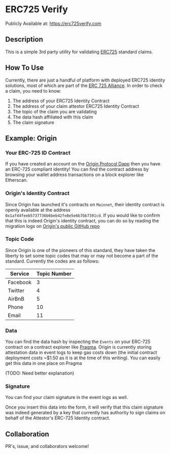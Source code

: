 # ERC725 Verify

Publicly Available at: https://erc725verify.com

## Description

This is a simple 3rd party utility for validating [ERC725](https://github.com/ethereum/EIPs/blob/master/EIPS/eip-725.md) standard claims.

## How To Use

Currently, there are just a handful of platform with deployed ERC725 identity solutions, most of which are part of the [ERC 725 Alliance](https://erc725alliance.org/). In order to check a claim, you need to know:

1. The address of your ERC725 Identity Contract
2. The address of your claim attestor ERC725 Identity Contract
3. The topic of the claim you are validating
4. The data hash affiliated with this claim
5. The claim signature

## Example: Origin

### Your ERC-725 ID Contract

If you have created an account on the [Origin Protocol Dapp](https://dapp.originprotocol.com/#/) then you have an ERC-725 compliant identity! You can find the contract address by browsing your wallet address transactions on a block explorer like Etherscan.

### Origin's Identity Contract

Since Origin has launched it's contracts on `Mainnet`, their identity contract is openly available at the address `0x1af44feeb5737736b6beb42fe8e5e6b7bb7391cd`. If you would like to confirm that this is indeed Origin's identity contract, you can do so by reading the migration logs on [Origin's public GitHub repo](https://github.com/OriginProtocol/origin)

### Topic Code

Since Origin is one of the pioneers of this standard, they have taken the liberty to set some topic codes that may or may not become a part of the standard.  Currently the codes are as follows:

| Service  | Topic Number |
|----------|--------------|
| Facebook | 3            |
| Twitter  | 4            |
| AirBnB   | 5            |
| Phone    | 10           |
| Email    | 11           |

### Data

You can find the data hash by inspecting the `Events` on your ERC-725 contract on a contract explorer like [Pragma](https://withpragma.com). Origin is currently storing attestation data in event logs to keep gas costs down (the initial contract deployment costs ~$1.50 as it is at the time of this writing). You can easily get this data in one place on Pragma

(TODO: Need better explanation)

### Signature

You can find your claim signature in the event logs as well.

Once you insert this data into the form, it will verify that this claim signature was indeed generated by a key that currently has authority to sign claims on behalf of the Attestor's ERC-725 Identity contract.

## Collaboration

PR's, issue, and collaborators welcome!
